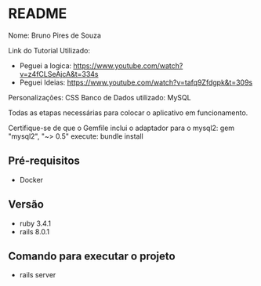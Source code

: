 # README

Nome: Bruno Pires de Souza
 
Link do Tutorial Utilizado: 
 * Peguei a logica: https://www.youtube.com/watch?v=z4fCLSeAjcA&t=334s
 * Peguei Ideias: https://www.youtube.com/watch?v=tafq9Zfdgpk&t=309s

Personalizações: CSS
Banco de Dados utilizado: MySQL

Todas as etapas necessárias para colocar o aplicativo em funcionamento.

Certifique-se de que o Gemfile inclui o adaptador para o mysql2:
gem "mysql2", "~> 0.5"
execute: bundle install

## Pré-requisitos
* Docker

## Versão
* ruby 3.4.1
* rails 8.0.1 

## Comando para executar o projeto
* rails server
